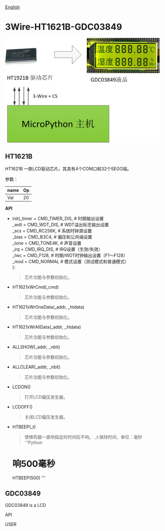 [English](./README.md)

3Wire-HT1621B-GDC03849
====
![Frame diagram](./images/ht1621b_gdc.png)



HT1621B
----
HT1621B 一款LCD驱动芯片。其具有4个COM口和32个SEGO端。

参数：

name | Op
---- | ----
Val  | 20



**API**

* init(_timer = CMD_TIMER_DIS,      # 时期输出设置</BR>
         _wdt   = CMD_WDT_DIS,        # WDT溢出标志输出设置</BR>
         _scs   = CMD_RC256K,         # 系统时钟源设置</BR>
         _bias  = CMD_B3C4,           # 偏压和公共端设置</BR>
         _tone  = CMD_TONE4K,         # 声音设置</BR>
         _irq   = CMD_IRQ_DIS,        # IRQ设置（生效/失效）</BR>
         _twc   = CMD_F128,           # 时期/WDT时钟输出设置（F1～F128）</BR>
         _mod   = CMD_NORMAL          # 模式设置（测试模式和普通模式）</BR>
         ):
  > 芯片功能与参数初始化。

* HT1621xWrCmd(_cmd)
  > 芯片功能与参数初始化。

* HT1621xWrOneData(_addr, _htdata)
  > 芯片功能与参数初始化。
  
* HT1621xWrAllData(_addr, _htdata)
  > 芯片功能与参数初始化。
  

* ALLSHOW(_addr, _nbit)
  > 芯片功能与参数初始化。
  

* ALLCLEAR(_addr, _nbit)
  > 芯片功能与参数初始化。
  

* LCDON()
  > 打开LCD偏压发生器。
  

* LCDOFF()
  > 关闭LCD偏压发生器。
  

* HTBEEP(_t)
  > 使蜂鸣器一直响指定的时间后不响。
  > _t:保持时间，单位：毫秒
  ‘’‘Python
  # 响500毫秒
  HTBEEP(500)
  '''




GDC03849
----
GDC03849 is a LCD



API

USER
